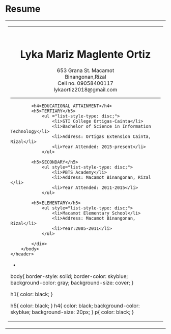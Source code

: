 # Resume
<!DOCTYPE>
<html>
	<head>
		<meta charset="utf-8">
		<link rel="stylesheet" type="text/css" href="style.css">
	</head>
		<body>
			<table width="850" border="0"
			align="center">
			<tr>
			<td><table width="850"
			border="0" class="bor">
			<tr>
			<td height="50"
			colspan="2">
			<div class="1">
		<CENTER>
			<br>
			<h1>Lyka Mariz Maglente Ortiz</h1>
			<p>653 Grana St. Macamot<br>Binangonan,Rizal<br>Cell no. 09058400117<br>lykaortiz2018@gmail.com</p>
		</CENTER>
			<hr>

			<h4>EDUCATIONAL ATTAINMENT</h4>
			<h5>TERTIARY</h5>
				<ul ="list-style-type: disc;">
					<li>STI College Ortigas-Cainta</li>
					<li>Bachelor of Science in Information Technology</li>
					<li>Address: Ortigas Extension Cainta, Rizal</li>
					<li>Year Attended: 2015-present</li>
				</ul>

			<h5>SECONDARY</h5>
				<ul style="list-style-type: disc;">
					<li>PBTS Academy</li>
					<li>Address: Macamot Binangonan, Rizal </li>
					<li>Year Attended: 2011-2015</li>
				</ul>

			<h5>ELEMENTARY</h5>
				<ul style="list-style-type: disc;">
					<li>Macamot Elementary School</li>
					<li>Address: Macamot Binangonan, Rizal</li>
					<li>Year:2005-2011</li>
				</ul>

			</div>
		</body>
	</header>
</html>




*
body{
	border-style: solid;
	border-color: skyblue;
	background-color: gray;
	background-size: cover;
}

h1{
	color: black;
}

h5{
	color: black;
}
h4{
	color: black;
	background-color: skyblue;
	background-size: 20px;
}
p{
	color: black;
}
